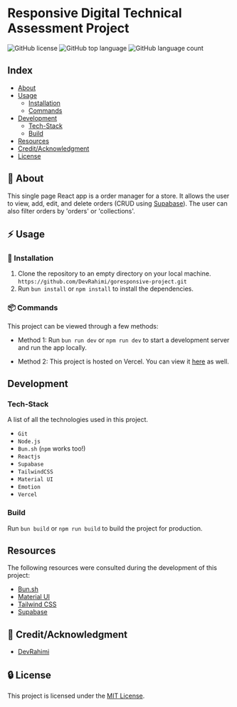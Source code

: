 # Responsive Digital Technical Assessment Project

![GitHub license](https://img.shields.io/badge/license-MIT-blue.svg)
![GitHub top language](https://img.shields.io/github/languages/top/DevRahimi/goresponsive-project)
![GitHub language count](https://img.shields.io/github/languages/count/DevRahimi/goresponsive-project)

## Index

- [About](#green_book-about)
- [Usage](#zap-usage)
  - [Installation](#electric_plug-installation)
  - [Commands](#package-commands)
- [Development](#development)
  - [Tech-Stack](#tech-stack)
  - [Build](#build)
- [Resources](#resources)
- [Credit/Acknowledgment](#star2-creditacknowledgment)
- [License](#lock-license)

## :green_book: About

This single page React app is a order manager for a store. It allows the user to view, add, edit, and delete orders (CRUD using [Supabase](https://supabase.com)). The user can also filter orders by 'orders' or 'collections'.

## :zap: Usage

### :electric_plug: Installation

1. Clone the repository to an empty directory on your local machine. `https://github.com/DevRahimi/goresponsive-project.git`
2. Run `bun install` or `npm install` to install the dependencies.

### :package: Commands

This project can be viewed through a few methods:

- Method 1: Run `bun run dev` or `npm run dev` to start a development server and run the app locally.

<!-- TODO: add link -->

- Method 2: This project is hosted on Vercel. You can view it [here]() as well.

## Development

### Tech-Stack

A list of all the technologies used in this project.

- `Git`
- `Node.js`
- `Bun.sh` (`npm` works too!)
- `Reactjs`
- `Supabase`
- `TailwindCSS`
- `Material UI`
- `Emotion`
- `Vercel`

### Build

Run `bun build` or `npm run build` to build the project for production.

## Resources

The following resources were consulted during the development of this project:

- [Bun.sh](https://bun.sh/docs)
- [Material UI](https://mui.com/material-ui)
- [Tailwind CSS](https://tailwindcss.com/docs)
- [Supabase](https://supabase.com/docs)

## :star2: Credit/Acknowledgment

- [DevRahimi](https://devrahimi.vercel.app)

## :lock: License

This project is licensed under the [MIT License](LICENSE.md).
